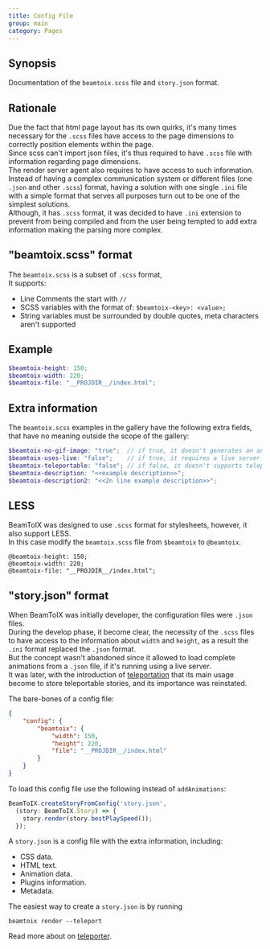 ```yaml
---
title: Config File
group: main
category: Pages
---
```

<!--- @ -->
<!--- @author: Alexandre Bento Freire -->
## Synopsis

Documentation of the `beamtoix.scss` file and `story.json` format.

## Rationale

Due the fact that html page layout has its own quirks, it's many times necessary
for the `.scss` files have access to the page dimensions to correctly position elements within the page.  
Since scss can't import json files, it's thus required to have `.scss` file with information regarding page dimensions.  
The render server agent also requires to have access to such information.  
Instead of having a complex communication system or different files (one `.json` and other `.scss`) format, 
having a solution with one single `.ini` file with a simple format that serves all purposes turn out to be one of the simplest solutions.  
Although, it has `.scss` format, it was decided to have `.ini` extension to prevent 
from being compiled and from the user being tempted to add extra information making the parsing more complex.  

## "beamtoix.scss" format

The `beamtoix.scss` is a subset of `.scss` format,  
It supports:  

* Line Comments the start with `//`
* SCSS variables with the format of: `$beamtoix-<key>: <value>;`
* String variables must be surrounded by double quotes, meta characters aren't supported

## Example

```scss
$beamtoix-height: 150;
$beamtoix-width: 220;
$beamtoix-file: "__PROJDIR__/index.html";
```

## Extra information

The `beamtoix.scss` examples in the gallery have the following extra fields, 
that have no meaning outside the scope of the gallery:  
  
```scss
$beamtoix-no-gif-image: "true";  // if true, it doesn't generates an animated gif image.
$beamtoix-uses-live: "false";    // if true, it requires a live server.
$beamtoix-teleportable: "false"; // if false, it doesn't supports teleportation.
$beamtoix-description: "<<example description>>";
$beamtoix-description2: "<<2n line example description>>";
```
  
## LESS

BeamToIX was designed to use `.scss` format for stylesheets, however, it also support LESS.  
In this case modify the `beamtoix.scss` file from `$beamtoix` to `@beamtoix`.   

```less
@beamtoix-height: 150;
@beamtoix-width: 220;
@beamtoix-file: "__PROJDIR__/index.html";
```
  
## "story.json" format

When BeamToIX was initially developer, the configuration files were `.json` files.  
During the develop phase, it become clear, the necessity of the `.scss` files 
to have access to the information about `width` and `height`, as a result the `.ini` format replaced the `.json` format.  
But the concept wasn't abandoned since it allowed to load complete animations from a `.json` file, 
if it's running using a live server.  
It was later, with the introduction of [teleportation](teleporter.md) that its main usage become to store teleportable stories,
and its importance was reinstated.  

The bare-bones of a config file:
  
```json
{
    "config": {
        "beamtoix": {
            "width": 150,
            "height": 220,
            "file": "__PROJDIR__/index.html"
        }
    }
}
```    
  
To load this config file use the following instead of `addAnimations`:
  
```ts
BeamToIX.createStoryFromConfig('story.json',
  (story: BeamToIX.Story) => {
    story.render(story.bestPlaySpeed());
  });
```
  
A `story.json` is a config file with the extra information, including:  

- CSS data.
- HTML text.
- Animation data.
- Plugins information.
- Metadata.
  
The easiest way to create a `story.json` is by running
  
```shell
beamtoix render --teleport
```
  
Read more about on [teleporter](teleporter.md).
